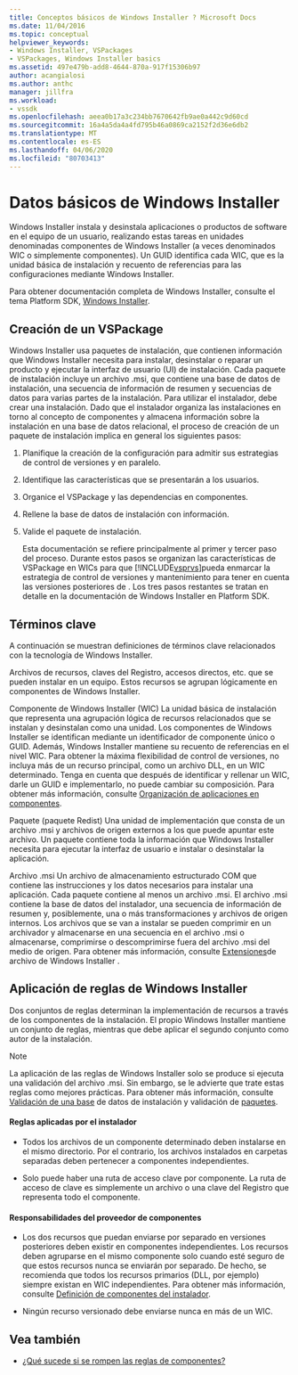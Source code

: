 ```yaml
---
title: Conceptos básicos de Windows Installer ? Microsoft Docs
ms.date: 11/04/2016
ms.topic: conceptual
helpviewer_keywords:
- Windows Installer, VSPackages
- VSPackages, Windows Installer basics
ms.assetid: 497e479b-add8-4644-870a-917f15306b97
author: acangialosi
ms.author: anthc
manager: jillfra
ms.workload:
- vssdk
ms.openlocfilehash: aeea0b17a3c234bb7670642fb9ae0a442c9d60cd
ms.sourcegitcommit: 16a4a5da4a4fd795b46a0869ca2152f2d36e6db2
ms.translationtype: MT
ms.contentlocale: es-ES
ms.lasthandoff: 04/06/2020
ms.locfileid: "80703413"
---
```

# <a name="windows-installer-basics"></a>Datos básicos de Windows Installer
Windows Installer instala y desinstala aplicaciones o productos de software en el equipo de un usuario, realizando estas tareas en unidades denominadas componentes de Windows Installer (a veces denominados WIC o simplemente componentes). Un GUID identifica cada WIC, que es la unidad básica de instalación y recuento de referencias para las configuraciones mediante Windows Installer.

 Para obtener documentación completa de Windows Installer, consulte el tema Platform SDK, [Windows Installer](/previous-versions/2kt85ked(v=vs.120)).

## <a name="authoring-a-vspackage"></a>Creación de un VSPackage
 Windows Installer usa paquetes de instalación, que contienen información que Windows Installer necesita para instalar, desinstalar o reparar un producto y ejecutar la interfaz de usuario (UI) de instalación. Cada paquete de instalación incluye un archivo .msi, que contiene una base de datos de instalación, una secuencia de información de resumen y secuencias de datos para varias partes de la instalación. Para utilizar el instalador, debe crear una instalación. Dado que el instalador organiza las instalaciones en torno al concepto de componentes y almacena información sobre la instalación en una base de datos relacional, el proceso de creación de un paquete de instalación implica en general los siguientes pasos:

1. Planifique la creación de la configuración para admitir sus estrategias de control de versiones y en paralelo.

2. Identifique las características que se presentarán a los usuarios.

3. Organice el VSPackage y las dependencias en componentes.

4. Rellene la base de datos de instalación con información.

5. Valide el paquete de instalación.

   Esta documentación se refiere principalmente al primer y tercer paso del proceso. Durante estos pasos se organizan las características de VSPackage en WICs para que [!INCLUDE[vsprvs](../../code-quality/includes/vsprvs_md.md)]pueda enmarcar la estrategia de control de versiones y mantenimiento para tener en cuenta las versiones posteriores de . Los tres pasos restantes se tratan en detalle en la documentación de Windows Installer en Platform SDK.

## <a name="key-terms"></a>Términos clave
 A continuación se muestran definiciones de términos clave relacionados con la tecnología de Windows Installer.

 Archivos de recursos, claves del Registro, accesos directos, etc. que se pueden instalar en un equipo. Estos recursos se agrupan lógicamente en componentes de Windows Installer.

 Componente de Windows Installer (WIC) La unidad básica de instalación que representa una agrupación lógica de recursos relacionados que se instalan y desinstalan como una unidad. Los componentes de Windows Installer se identifican mediante un identificador de componente único o GUID. Además, Windows Installer mantiene su recuento de referencias en el nivel WIC. Para obtener la máxima flexibilidad de control de versiones, no incluya más de un recurso principal, como un archivo DLL, en un WIC determinado. Tenga en cuenta que después de identificar y rellenar un WIC, darle un GUID e implementarlo, no puede cambiar su composición. Para obtener más información, consulte [Organización de aplicaciones en componentes](/windows/desktop/Msi/organizing-applications-into-components).

 Paquete (paquete Redist) Una unidad de implementación que consta de un archivo .msi y archivos de origen externos a los que puede apuntar este archivo. Un paquete contiene toda la información que Windows Installer necesita para ejecutar la interfaz de usuario e instalar o desinstalar la aplicación.

 Archivo .msi Un archivo de almacenamiento estructurado COM que contiene las instrucciones y los datos necesarios para instalar una aplicación. Cada paquete contiene al menos un archivo .msi. El archivo .msi contiene la base de datos del instalador, una secuencia de información de resumen y, posiblemente, una o más transformaciones y archivos de origen internos. Los archivos que se van a instalar se pueden comprimir en un archivador y almacenarse en una secuencia en el archivo .msi o almacenarse, comprimirse o descomprimirse fuera del archivo .msi del medio de origen. Para obtener más información, consulte [Extensiones](/windows/desktop/Msi/windows-installer-file-extensions)de archivo de Windows Installer .

## <a name="windows-installer-rules-enforcement"></a>Aplicación de reglas de Windows Installer
 Dos conjuntos de reglas determinan la implementación de recursos a través de los componentes de la instalación. El propio Windows Installer mantiene un conjunto de reglas, mientras que debe aplicar el segundo conjunto como autor de la instalación.

> [!NOTE]
> La aplicación de las reglas de Windows Installer solo se produce si ejecuta una validación del archivo .msi. Sin embargo, se le advierte que trate estas reglas como mejores prácticas. Para obtener más información, consulte [Validación de una base](/windows/desktop/Msi/validating-an-installation-database) de datos de instalación y validación de [paquetes](/windows/desktop/Msi/package-validation).

#### <a name="installer-enforced-rules"></a>Reglas aplicadas por el instalador

- Todos los archivos de un componente determinado deben instalarse en el mismo directorio. Por el contrario, los archivos instalados en carpetas separadas deben pertenecer a componentes independientes.

- Solo puede haber una ruta de acceso clave por componente. La ruta de acceso de clave es simplemente un archivo o una clave del Registro que representa todo el componente.

#### <a name="component-provider-responsibilities"></a>Responsabilidades del proveedor de componentes

- Los dos recursos que puedan enviarse por separado en versiones posteriores deben existir en componentes independientes. Los recursos deben agruparse en el mismo componente solo cuando esté seguro de que estos recursos nunca se enviarán por separado. De hecho, se recomienda que todos los recursos primarios (DLL, por ejemplo) siempre existan en WIC independientes. Para obtener más información, consulte [Definición de componentes del instalador](/windows/desktop/Msi/defining-installer-components).

- Ningún recurso versionado debe enviarse nunca en más de un WIC.

## <a name="see-also"></a>Vea también
- [¿Qué sucede si se rompen las reglas de componentes?](/windows/desktop/Msi/what-happens-if-the-component-rules-are-broken)
